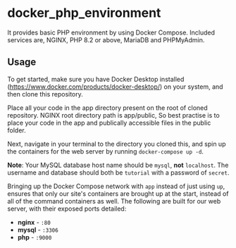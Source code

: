 # docker_php_environment
It provides basic PHP environment by using Docker Compose. Included services are, NGINX, PHP 8.2 or above, MariaDB and PHPMyAdmin.

## Usage

To get started, make sure you have Docker Desktop installed (https://www.docker.com/products/docker-desktop/) on your system, and then clone this repository.

Place all your code in the app directory present on the root of cloned repository. NGINX root directory path is app/public, So best practise is to place your code in the app and publically accessible files in the public folder.

Next, navigate in your terminal to the directory you cloned this, and spin up the containers for the web server by running `docker-compose up -d`.

**Note**: Your MySQL database host name should be `mysql`, **not** `localhost`. The username and database should both be `tutorial` with a password of `secret`. 

Bringing up the Docker Compose network with `app` instead of just using `up`, ensures that only our site's containers are brought up at the start, instead of all of the command containers as well. The following are built for our web server, with their exposed ports detailed:

- **nginx** - `:80`
- **mysql** - `:3306`
- **php** - `:9000`

